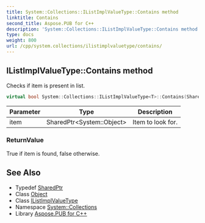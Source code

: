 ```yaml
---
title: System::Collections::IListImplValueType::Contains method
linktitle: Contains
second_title: Aspose.PUB for C++
description: 'System::Collections::IListImplValueType::Contains method. Checks if item is present in list in C++.'
type: docs
weight: 800
url: /cpp/system.collections/ilistimplvaluetype/contains/
---
```

## IListImplValueType::Contains method


Checks if item is present in list.

```cpp
virtual bool System::Collections::IListImplValueType<T>::Contains(SharedPtr<System::Object> item) const override
```


| Parameter | Type | Description |
| --- | --- | --- |
| item | SharedPtr\<System::Object\> | Item to look for. |

### ReturnValue

True if item is found, false otherwise.

## See Also

* Typedef [SharedPtr](../../../system/sharedptr/)
* Class [Object](../../../system/object/)
* Class [IListImplValueType](../)
* Namespace [System::Collections](../../)
* Library [Aspose.PUB for C++](../../../)

